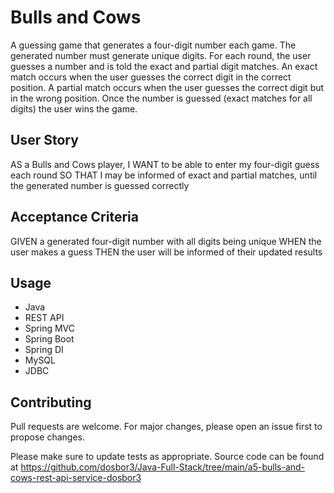 # Bulls and Cows

A guessing game that generates a four-digit number each game.  The generated number must generate unique digits.  For each round, the user guesses a number and is told the exact and partial digit matches.  An exact match occurs when the user guesses the correct digit in the correct position.  A partial match occurs when the user guesses the correct digit but in the wrong position.  Once the number is guessed (exact matches for all digits) the user wins the game.  

## User Story

AS a Bulls and Cows player,
I WANT to be able to enter my four-digit guess each round
SO THAT I may be informed of exact and partial matches, until the generated number is guessed correctly

## Acceptance Criteria

GIVEN a generated four-digit number with all digits being unique
WHEN the user makes a guess
THEN the user will be informed of their updated results

## Usage

*  Java
*  REST API
*  Spring MVC
*  Spring Boot
* Spring DI
*  MySQL
*  JDBC

## Contributing
Pull requests are welcome. For major changes, please open an issue first to propose changes.

Please make sure to update tests as appropriate.  Source code can be found at https://github.com/dosbor3/Java-Full-Stack/tree/main/a5-bulls-and-cows-rest-api-service-dosbor3


